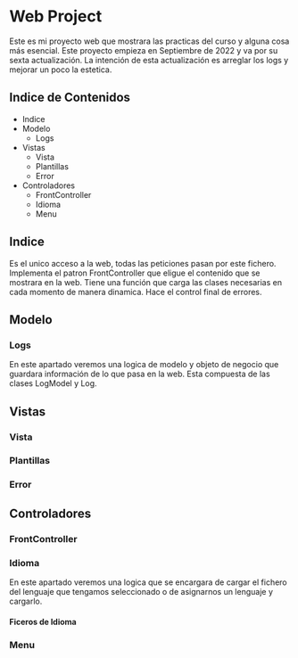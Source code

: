 # Web Project
Este es mi proyecto web que mostrara las practicas del curso y alguna cosa más esencial.
Este proyecto empieza en Septiembre de 2022 y va por su sexta actualización.
La intención de esta actualización es arreglar los logs y mejorar un poco la estetica.

## Indice de Contenidos
- Indice
- Modelo
	- Logs
- Vistas
	- Vista
	- Plantillas
	- Error
- Controladores
	- FrontController
	- Idioma
	- Menu

## Indice
Es el unico acceso a la web, todas las peticiones pasan por este fichero.
Implementa el patron FrontController que eligue el contenido que se mostrara en la web.
Tiene una función que carga las clases necesarias en cada momento de manera dinamica.
Hace el control final de errores.

## Modelo
### Logs
En este apartado veremos una logica de modelo y objeto de negocio que guardara información de lo que pasa en la web.
Esta compuesta de las clases LogModel y Log.

## Vistas
### Vista
### Plantillas
### Error

## Controladores
### FrontController
### Idioma
En este apartado veremos una logica que se encargara de cargar el fichero del lenguaje que tengamos seleccionado o de asignarnos un lenguaje y cargarlo.
#### Ficeros de Idioma

### Menu